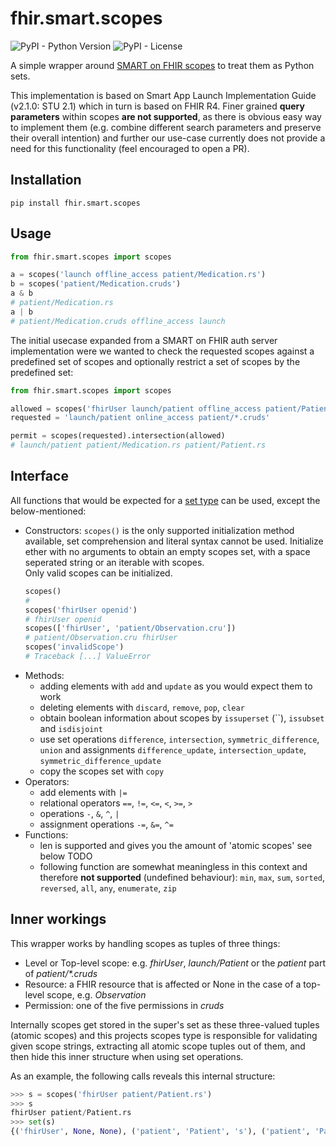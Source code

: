 # fhir.smart.scopes
![PyPI - Python Version](https://img.shields.io/pypi/pyversions/fhir.smart.scopes)
![PyPI - License](https://img.shields.io/pypi/l/fhir.smart.scopes)


A simple wrapper around [SMART on FHIR scopes](http://hl7.org/fhir/smart-app-launch/STU2.1/scopes-and-launch-context.html#scopes-for-requesting-fhir-resources) to treat them as Python 
sets.

This implementation is based on Smart App Launch Implementation Guide 
(v2.1.0: STU 2.1) which in turn is based on FHIR R4. Finer grained 
**query parameters** within scopes **are not supported**, as there is
obvious easy way to implement them (e.g. combine different search parameters 
and preserve their overall intention) and further our use-case currently does
not provide a need for this functionality (feel encouraged to open a PR).

## Installation
```shell
pip install fhir.smart.scopes
```

## Usage
```python
from fhir.smart.scopes import scopes

a = scopes('launch offline_access patient/Medication.rs')
b = scopes('patient/Medication.cruds')
a & b
# patient/Medication.rs
a | b
# patient/Medication.cruds offline_access launch
```
The initial usecase expanded from a SMART on FHIR auth server implementation 
were we wanted to check the requested scopes against a predefined set of scopes
and optionally restrict a set of scopes by the predefined set:
```python
from fhir.smart.scopes import scopes

allowed = scopes('fhirUser launch/patient offline_access patient/Patient.rs patient/Medication.rs')
requested = 'launch/patient online_access patient/*.cruds'

permit = scopes(requested).intersection(allowed)
# launch/patient patient/Medication.rs patient/Patient.rs
```


## Interface 
All functions that would be expected for a 
[set type](https://python-reference.readthedocs.io/en/latest/docs/sets/) 
can be used, except the below-mentioned:
- Constructors: `scopes()` is the only supported initialization method 
available, set comprehension and literal syntax cannot be used. Initialize
ether with no arguments to obtain an empty scopes set, with a space seperated
string or an iterable with scopes.  
Only valid scopes can be initialized.
  ```python
  scopes()
  # 
  scopes('fhirUser openid')
  # fhirUser openid
  scopes(['fhirUser', 'patient/Observation.cru'])
  # patient/Observation.cru fhirUser
  scopes('invalidScope')
  # Traceback [...] ValueError
  ```
- Methods:
  - adding elements with `add` and `update` as you would expect them to work
  - deleting elements with `discard`, `remove`, `pop`, `clear`
  - obtain boolean information about scopes by `issuperset` (``), `issubset`
  and `isdisjoint`
  - use set operations `difference`, `intersection`, `symmetric_difference`, 
  `union` and assignments `difference_update`, `intersection_update`, 
  `symmetric_difference_update`
  - copy the scopes set with `copy`
- Operators:
  - add elements with `|=`
  - relational operators `==`, `!=`, `<=`, `<`, `>=`, `>`
  - operations `-`, `&`, `^`, `|`
  - assignment operations `-=`, `&=`, `^=`
- Functions:
  - len is supported and gives you the amount of 'atomic scopes' see below TODO
  - following function are somewhat meaningless in this context and therefore
  **not supported** (undefined behaviour): `min`, `max`, `sum`, `sorted`, 
  `reversed`, `all`, `any`, `enumerate`, `zip`

## Inner workings
This wrapper works by handling scopes as tuples of three things:
- Level or Top-level scope: e.g. *fhirUser*, *launch/Patient* or the *patient*
part of *patient/\*.cruds*
- Resource: a FHIR resource that is affected or None in the case of a top-level
scope, e.g. *Observation*
- Permission: one of the five permissions in *cruds*  

Internally scopes get stored in the super's set as these three-valued tuples
(atomic scopes) and this projects scopes type is responsible for validating 
given scope strings, extracting all atomic scope tuples out of them, and then
hide this inner structure when using set operations.

As an example, the following calls reveals this internal structure:
```python
>>> s = scopes('fhirUser patient/Patient.rs')
>>> s
fhirUser patient/Patient.rs
>>> set(s)
{('fhirUser', None, None), ('patient', 'Patient', 's'), ('patient', 'Patient', 'r')}
```
